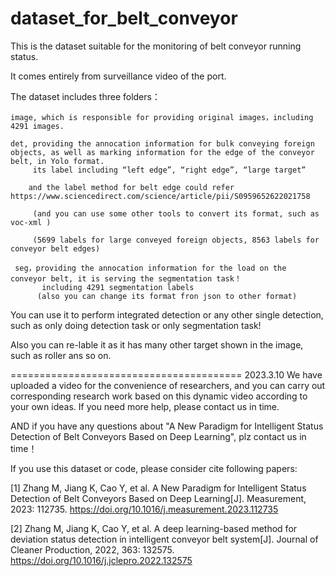 # dataset_for_belt_conveyor
This is the dataset suitable for the monitoring of belt conveyor running status.

It comes entirely from surveillance video of the port.

The dataset includes three folders：

    image, which is responsible for providing original images，including 4291 images.
    
    det, providing the annocation information for bulk conveying foreign objects, as well as marking information for the edge of the conveyor belt, in Yolo format.
         its label including “left edge”, “right edge”, “large target”
         
        and the label method for belt edge could refer  https://www.sciencedirect.com/science/article/pii/S0959652622021758
        
         (and you can use some other tools to convert its format, such as voc-xml )
         
         (5699 labels for large conveyed foreign objects, 8563 labels for conveyor belt edges)
         
     seg，providing the annocation information for the load on the conveyor belt, it is serving the segmentation task！
           including 4291 segmentation labels
          (also you can change its format fron json to other format)

You can use it to perform integrated detection or any other single detection, such as only doing detection task or only segmentation task!

 Also you can re-lable it as it has many other target shown in the image, such as roller ans so on.


========================================
2023.3.10
We have uploaded a video for the convenience of researchers, 
and you can carry out corresponding research work based on this dynamic video according to your own ideas.
If you need more help, please contact us in time.

AND if you have any questions about "A New Paradigm for Intelligent Status Detection of Belt Conveyors Based on Deep Learning", plz contact us in time！


If you use this dataset or code, please consider cite following papers:


[1] Zhang M, Jiang K, Cao Y, et al. A New Paradigm for Intelligent Status Detection of Belt Conveyors Based on Deep Learning[J]. Measurement, 2023: 112735. https://doi.org/10.1016/j.measurement.2023.112735


[2] Zhang M, Jiang K, Cao Y, et al. A deep learning-based method for deviation status detection in intelligent conveyor belt system[J]. Journal of Cleaner Production, 2022, 363: 132575. https://doi.org/10.1016/j.jclepro.2022.132575


